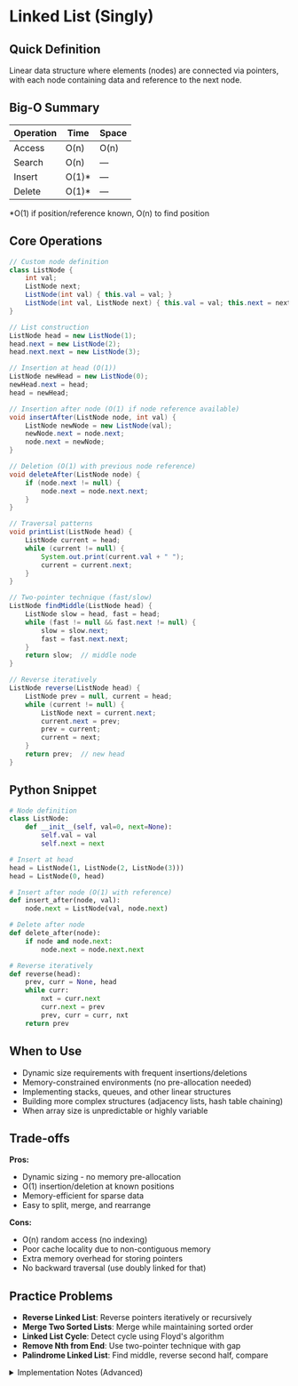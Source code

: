 # Linked List (Singly)

## Quick Definition

Linear data structure where elements (nodes) are connected via pointers, with each node containing data and reference to the next node.

## Big-O Summary

| Operation | Time | Space |
|-----------|------|-------|
| Access    | O(n) | O(n) |
| Search    | O(n) | — |
| Insert    | O(1)* | — |
| Delete    | O(1)* | — |
*O(1) if position/reference known, O(n) to find position

## Core Operations

```java
// Custom node definition
class ListNode {
    int val;
    ListNode next;
    ListNode(int val) { this.val = val; }
    ListNode(int val, ListNode next) { this.val = val; this.next = next; }
}

// List construction
ListNode head = new ListNode(1);
head.next = new ListNode(2);
head.next.next = new ListNode(3);

// Insertion at head (O(1))
ListNode newHead = new ListNode(0);
newHead.next = head;
head = newHead;

// Insertion after node (O(1) if node reference available)
void insertAfter(ListNode node, int val) {
    ListNode newNode = new ListNode(val);
    newNode.next = node.next;
    node.next = newNode;
}

// Deletion (O(1) with previous node reference)
void deleteAfter(ListNode node) {
    if (node.next != null) {
        node.next = node.next.next;
    }
}

// Traversal patterns
void printList(ListNode head) {
    ListNode current = head;
    while (current != null) {
        System.out.print(current.val + " ");
        current = current.next;
    }
}

// Two-pointer technique (fast/slow)
ListNode findMiddle(ListNode head) {
    ListNode slow = head, fast = head;
    while (fast != null && fast.next != null) {
        slow = slow.next;
        fast = fast.next.next;
    }
    return slow;  // middle node
}

// Reverse iteratively
ListNode reverse(ListNode head) {
    ListNode prev = null, current = head;
    while (current != null) {
        ListNode next = current.next;
        current.next = prev;
        prev = current;
        current = next;
    }
    return prev;  // new head
}
```

## Python Snippet

```python
# Node definition
class ListNode:
    def __init__(self, val=0, next=None):
        self.val = val
        self.next = next

# Insert at head
head = ListNode(1, ListNode(2, ListNode(3)))
head = ListNode(0, head)

# Insert after node (O(1) with reference)
def insert_after(node, val):
    node.next = ListNode(val, node.next)

# Delete after node
def delete_after(node):
    if node and node.next:
        node.next = node.next.next

# Reverse iteratively
def reverse(head):
    prev, curr = None, head
    while curr:
        nxt = curr.next
        curr.next = prev
        prev, curr = curr, nxt
    return prev
```

## When to Use

- Dynamic size requirements with frequent insertions/deletions
- Memory-constrained environments (no pre-allocation needed)
- Implementing stacks, queues, and other linear structures
- Building more complex structures (adjacency lists, hash table chaining)
- When array size is unpredictable or highly variable

## Trade-offs

**Pros:**

- Dynamic sizing - no memory pre-allocation
- O(1) insertion/deletion at known positions
- Memory-efficient for sparse data
- Easy to split, merge, and rearrange

**Cons:**

- O(n) random access (no indexing)
- Poor cache locality due to non-contiguous memory
- Extra memory overhead for storing pointers
- No backward traversal (use doubly linked for that)

## Practice Problems

- **Reverse Linked List**: Reverse pointers iteratively or recursively
- **Merge Two Sorted Lists**: Merge while maintaining sorted order
- **Linked List Cycle**: Detect cycle using Floyd's algorithm
- **Remove Nth from End**: Use two-pointer technique with gap
- **Palindrome Linked List**: Find middle, reverse second half, compare

<details>
<summary>Implementation Notes (Advanced)</summary>

### Memory Layout

- **Node overhead**: Each node stores data + 1 pointer (8-16 bytes overhead)
- **Cache performance**: Poor due to scattered memory allocation
- **Memory fragmentation**: Frequent allocation/deallocation can fragment heap

### Pointer Manipulation Patterns

- **Dummy head**: Simplifies edge cases for insertion/deletion
- **Two pointers**: Fast/slow for middle finding, cycle detection
- **Previous tracking**: Keep reference to previous node for deletion

### Common Algorithms

- **Floyd's cycle detection**: Fast/slow pointers to detect cycles
- **Reverse in groups**: Reverse k nodes at a time
- **Merge technique**: Dummy head simplifies merging logic

### Performance Considerations

- **Sequential access**: Much faster than random access
- **Memory allocation**: Consider object pooling for high-frequency operations
- **Stack overflow**: Deep recursion on long lists can cause issues

</details>
